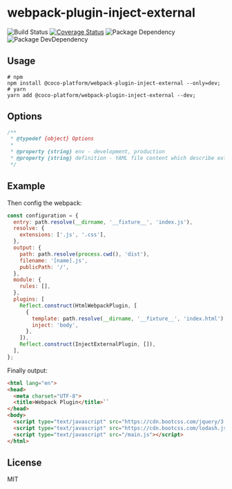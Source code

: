 # webpack-plugin-inject-external

![Build Status](https://img.shields.io/travis/coco-platform/webpack-plugin-inject-external/master.svg?style=flat)
[![Coverage Status](https://coveralls.io/repos/github/coco-platform/webpack-plugin-inject-external/badge.svg?branch=master)](https://coveralls.io/github/coco-platform/webpack-plugin-inject-external?branch=master)
![Package Dependency](https://david-dm.org/coco-platform/webpack-plugin-inject-external.svg?style=flat)
![Package DevDependency](https://david-dm.org/coco-platform/webpack-plugin-inject-external/dev-status.svg?style=flat)

## Usage

```shell
# npm
npm install @coco-platform/webpack-plugin-inject-external --only=dev;
# yarn
yarn add @coco-platform/webpack-plugin-inject-external --dev;
```

## Options

```javascript
/**
 * @typedef {object} Options
 *
 * @property {string} env - development, production
 * @property {string} definition - YAML file content which describe external resources
 */
```

## Example

Then config the webpack:

```javascript
const configuration = {
  entry: path.resolve(__dirname, '__fixture__', 'index.js'),
  resolve: {
    extensions: ['.js', '.css'],
  },
  output: {
    path: path.resolve(process.cwd(), 'dist'),
    filename: '[name].js',
    publicPath: '/',
  },
  module: {
    rules: [],
  },
  plugins: [
    Reflect.construct(HtmlWebpackPlugin, [
      {
        template: path.resolve(__dirname, '__fixture__', 'index.html'),
        inject: 'body',
      },
    ]),
    Reflect.construct(InjectExternalPlugin, []),
  ],
};
```

Finally output:

```html
<html lang="en">
<head>
  <meta charset="UTF-8">
  <title>Webpack Plugin</title>``
</head>
<body>
  <script type="text/javascript" src="https://cdn.bootcss.com/jquery/3.3.1/jquery.js" crossorigin="anonymous"></script>
  <script type="text/javascript" src="https://cdn.bootcss.com/lodash.js/4.17.10/lodash.js" crossorigin="anonymous"></script>
  <script type="text/javascript" src="/main.js"></script>
</html>
```

## License

MIT
